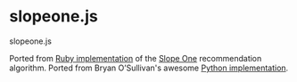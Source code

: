 slopeone.js
===========

slopeone.js

Ported from [Ruby implementation](https://github.com/ashleyw/Slope-One) of the [Slope One](http://en.wikipedia.org/wiki/Slope_One) recommendation algorithm. Ported from Bryan O’Sullivan's awesome [Python implementation](http://www.serpentine.com/blog/2006/12/12/collaborative-filtering-made-easy/).


